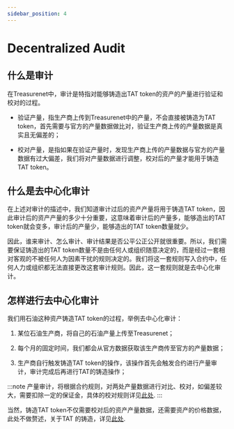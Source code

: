 ```yaml
---
sidebar_position: 4
---
```


# Decentralized Audit

## 什么是审计
在Treasurenet中，审计是特指对能够铸造出TAT token的资产的产量进行验证和校对的过程。

- 验证产量，指生产商上传到Treasurenet中的产量，不会直接被铸造为TAT token，首先需要与官方的产量数据做比对，验证生产商上传的产量数据是真实且无偏差的；

- 校对产量，是指如果在验证产量时，发现生产商上传的产量数据与官方的产量数据有过大偏差，我们将对产量数据进行调整，校对后的产量才能用于铸造TAT token。

## 什么是去中心化审计
在上述对审计的描述中，我们知道审计过后的资产产量将用于铸造TAT token，因此审计后的资产产量的多少十分重要，这意味着审计后的产量多，能够造出的TAT token就会变多，审计后的产量少，能够造出的TAT token数量就少。

因此，谁来审计、怎么审计、审计结果是否公平公正公开就很重要。所以，我们需要保证铸造出的TAT token数量不是由任何人或组织随意决定的，而是经过一套相对客观的不被任何人为因素干扰的规则决定的。我们将这一套规则写入合约中，任何人力或组织都无法直接更改这套审计规则。因此，这一套规则就是去中心化审计。

## 怎样进行去中心化审计
我们用石油这种资产铸造TAT token的过程，举例去中心化审计：

1. 某位石油生产商，将自己的石油产量上传至Treasurenet；

2. 每个月的固定时间，我们都会从官方数据获取该生产商传至官方的产量数据；

3. 生产商自行触发铸造TAT token的操作，该操作首先会触发合约进行产量审计，审计完成后再进行TAT的铸造操作；

:::note
   产量审计，将根据合约规则，对两处产量数据进行对比、校对，如偏差较大，需要扣除一定的保证金，具体的校对规则详见[此处](/).
:::

当然，铸造TAT token不仅需要校对后的资产产量数据，还需要资产的价格数据，此处不做赘述，关于TAT 的铸造，详见[此处](/).
